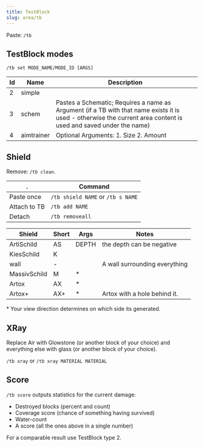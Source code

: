 ```yaml
---
title: TestBlock
slug: area/tb
---
```


Paste: `/tb`

## TestBlock modes

`/tb set MODE_NAME/MODE_ID [ARGS]`

Id | Name       | Description
-- | ---------- | -----------------------------------
2  | simple     |
3  | schem      | Pastes a Schematic; Requires a name as Argument (if a TB with that name exists it is used - otherwise the current area content is used and saved under the name)
4  | aimtrainer | Optional Arguments: 1. Size 2. Amount

## Shield

Remove: `/tb clean`.

.            | Command
------------ | ------
Paste once   | `/tb shield NAME` or `/tb s NAME`
Attach to TB | `/tb add NAME`
Detach       | `/tb removeall`

Shield       | Short | Args  | Notes
------------ | ----- | ----- | -----
ArtiSchild   | AS    | DEPTH | the depth can be negative
KiesSchild   | K     |       |
wall         | -     |       | A wall surrounding everything
MassivSchild | M     | \*    |
Artox        | AX    | \*    |
Artox+       | AX+   | \*    | Artox with a hole behind it.

\* Your view direction determines on which side its generated.

## XRay

Replace Air with Glowstone (or another block of your choice) and
everything else with glass (or another block of your choice).

`/tb xray` or `/tb xray MATERIAL MATERIAL`

## Score

`/tb score` outputs statistics for the current damage:

- Destroyed blocks (percent and count)
- Coverage score (chance of something having survived)
- Water-count
- A score (all the ones above in a single number)

For a comparable result use TestBlock type 2.
